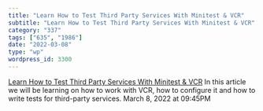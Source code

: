 ```yaml
---
title: "Learn How to Test Third Party Services With Minitest & VCR"
subtitle: "Learn How to Test Third Party Services With Minitest & VCR"
category: "337"
tags: ["635", "1986"]
date: "2022-03-08"
type: "wp"
wordpress_id: 3300
---
```

[ Learn How to Test Third Party Services With Minitest & VCR](https://blog.eduonix.com/web-programming-tutorials/learn-test-third-party-services-minitest-vcr/)
 In this article we will be learning on how to work with VCR, how to configure it and how to write tests for third-party services.
March 8, 2022 at 09:45PM